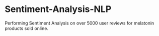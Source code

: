 # Sentiment-Analysis-NLP
Performing Sentiment Analysis on over 5000 user reviews for melatonin products sold online. 
